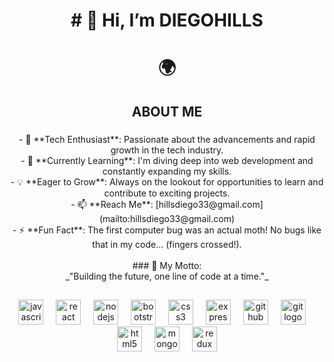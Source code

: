 <h1 align="center"># 👋 Hi, I’m DIEGOHILLS</h1>

###

<h1 align="center">🌍</h1>

###

<h2 align="center">ABOUT ME</h2>

###

<p align="center">- 🚀 **Tech Enthusiast**: Passionate about the advancements and rapid growth in the tech industry.  <br>- 🌱 **Currently Learning**: I'm diving deep into web development and constantly expanding my skills.  <br>- 💡 **Eager to Grow**: Always on the lookout for opportunities to learn and contribute to exciting projects.  <br>- 📫 **Reach Me**: [hillsdiego33@gmail.com](mailto:hillsdiego33@gmail.com)  <br>- ⚡ **Fun Fact**: The first computer bug was an actual moth! No bugs like that in my code… (fingers crossed!).  <br><br>
### 🚀 My Motto:<br>_"Building the future, one line of code at a time."_</p>

###

<h2 align="center"></h2>

###

<div align="center">
  <img src="https://cdn.jsdelivr.net/gh/devicons/devicon/icons/javascript/javascript-original.svg" height="40" alt="javascript logo"  />
  <img width="12" />
  <img src="https://cdn.jsdelivr.net/gh/devicons/devicon/icons/react/react-original.svg" height="40" alt="react logo"  />
  <img width="12" />
  <img src="https://cdn.jsdelivr.net/gh/devicons/devicon/icons/nodejs/nodejs-original.svg" height="40" alt="nodejs logo"  />
  <img width="12" />
  <img src="https://cdn.jsdelivr.net/gh/devicons/devicon/icons/bootstrap/bootstrap-original.svg" height="40" alt="bootstrap logo"  />
  <img width="12" />
  <img src="https://cdn.jsdelivr.net/gh/devicons/devicon/icons/css3/css3-original.svg" height="40" alt="css3 logo"  />
  <img width="12" />
  <img src="https://cdn.jsdelivr.net/gh/devicons/devicon/icons/express/express-original.svg" height="40" alt="express logo"  />
  <img width="12" />
  <img src="https://cdn.jsdelivr.net/gh/devicons/devicon/icons/github/github-original.svg" height="40" alt="github logo"  />
  <img width="12" />
  <img src="https://cdn.jsdelivr.net/gh/devicons/devicon/icons/git/git-original.svg" height="40" alt="git logo"  />
  <img width="12" />
  <img src="https://cdn.jsdelivr.net/gh/devicons/devicon/icons/html5/html5-original.svg" height="40" alt="html5 logo"  />
  <img width="12" />
  <img src="https://cdn.jsdelivr.net/gh/devicons/devicon/icons/mongodb/mongodb-original.svg" height="40" alt="mongodb logo"  />
  <img width="12" />
  <img src="https://cdn.jsdelivr.net/gh/devicons/devicon/icons/redux/redux-original.svg" height="40" alt="redux logo"  />
</div>

###

<!---
DIEGOHILLS/DIEGOHILLS is a ✨ special ✨ repository because its `README.md` (this file) appears on your GitHub profile.
You can click the Preview link to take a look at your changes.
--->
